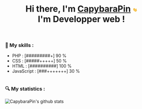 ##### <h1 align="center">Hi there, I'm [CapybaraPin](https://github.com/CapybaraPin) <img src="https://github.com/CapybaraPin/CapybaraPin/blob/main/hand.gif" width="3%"><br> I'm Developper web !</h1><br>  <h3>📜 My skills : </h3>
* PHP : [#########+] 90 %
* CSS : [#####+++++] 50 % 
* HTML : [##########] 100 % 
* JavaScript : [###+++++++] 30 % 

# <h3>🔍 My statistics : </h3>
![CapybaraPin's github stats](https://github-readme-stats.vercel.app/api?username=CapybaraPin&theme=dark&show_icons=true)
